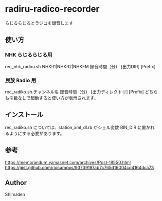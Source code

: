 # radiru-radico-recorder
らじるらじるとラジコを録音します

## 使い方
### NHK らじるらじる用
  rec_nhk_radiru.sh NHKR1|NHKR2|NHKFM 録音時間（分） [出力DIR] [Prefix]
### 民放 Radio 用
  rec_radiko.sh チャンネル名 録音時間（分） [出力ディレクトリ] [Prefix]
どちらも引数なしで起動すると使い方が表示されます。

## インストール
  rec_radiko.sh については、station_xml_dl.rb がシェル変数 BIN_DIR に置かれるようにする必要があります。  

## 参考
  https://memorandum.yamasnet.com/archives/Post-18550.html  
  https://gist.github.com/riocampos/93739197ab7c765d16004cd4164dca73

## Author
  Shimaden
